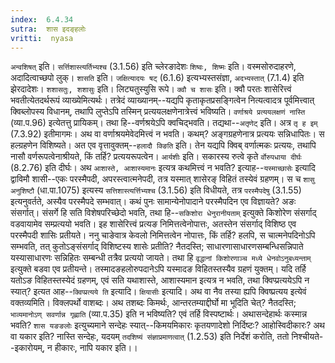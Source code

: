 ```yaml
---
index:  6.4.34
sutra:  शास इदङ्हलोः
vritti:  nyasa
---
```


`अन्वशिषत्` इति। `सर्त्तिशास्त्यर्तिभ्यश्च` (3.1.56) इति च्लेरङादेशः `शिष्वः, शिष्मः` इति। वस्मसोरुदाहरणे, अदादित्वाच्छपो लुक्। `शासति` इति। `जक्षित्यादयः षट्` (6.1.6) इत्यभ्यस्तसंज्ञा, `अदभ्यस्तात्` (7.1.4) इति झेरदादेशः। `शशासतुः, शशासुः` इति। लिट्यतुस्युसि रूपे।
`क्वौ च शासः` इति। क्वौ परतः शासेरित्त्वं भवतीत्येतदर्थरूपं व्याख्येमित्यर्थः। तत्रेदं व्याख्यानम्--यद्यपि कृताकृतप्रसङ्गित्वेन नित्यत्वादत्र पूर्वमित्त्वात् क्विब्लोपस्य विधानम्, तथापि लुप्तेऽपि तस्मिन् प्रत्ययलक्षणेनात्रेत्त्वं भविष्यति।
`वर्णाश्रये प्रत्ययलक्षणं नास्ति` (व्या.प.96) इत्येतत्तु प्रायिकम्। तथा हि--वर्णश्रयेऽपि क्वचिद्भवति। तद्यथा--`अतृणेट्` इति। अत्र `तृ ह इम्` (7.3.92) इतीमागमः। अथ वा वर्णाश्रयमेवेदमित्त्वं न भवति। कथम्? अङ्गग्रहणेनात्र प्रत्ययः सन्निधापितः। स हल्ग्रहणेन विशिष्यते। अत एव वृत्तावुक्तम्--`हलादौ क्ङिति` इति। तेन यद्यपि क्विब् वर्णात्मकः प्रत्ययः, तथापि नासौ वर्णरूपत्वेनाश्रीयते, किं तर्हि? प्रत्ययरूपत्वेन।
`आर्यशीः` इति। सकारस्य रुत्वे कृते `र्वोरुपधाया दीर्घः` (8.2.76) इति दीर्घः।
अथ `आशास्ते, आशास्यमानः` इत्यत्र कथमित्त्वं न भवति? इत्याह--`यस्माच्छासेः` इत्यादि द्वाविमौ शासी--एकः परस्मैपदी, अपरस्त्वात्मनेपदी, तत्र यस्मात् शासेरङ् विहितं तस्येवं ग्रहणम्। स च `शासु अनुशिष्टौ` (धा.पा.1075) इत्यस्य `सत्तिशास्त्यर्त्तिभ्यश्च` (3.1.56) इति विधीयते, तत्र `परस्मैपदेषु` (3.1.55) इत्यनुवर्तते, अस्यैव परस्मैपदे सम्भवात्। कथं पुनः सामान्येनोपादाने परस्मैपदिन एव विज्ञायते? अङः संसर्गात्। संसर्गे हि सति विशेषपरिच्छेदो भवति, तथा हि--`सकिशोरा धेनुरानीयताम्` इत्युक्ते किशोरेण संसर्गाद् वडवायामेव सम्प्रत्ययो भवति। इह शासेरित्त्वं प्रत्यङ निमित्तत्वेनोपात्तः, अतस्तेन संसर्गाद् विशिष्ठ एव परस्मैपदी शासिः प्रतीयते। ननु चाङेवात्र केवलो निमित्तत्वेन नोपात्तः, किं तर्हि? हलपि, स चात्मनेपदिनोऽपि सम्भवति, तत् कुतोऽङ्संसर्गाद् विशिष्टस्य शासेः प्रतीति? नैतदस्ति; साधारणासाधारणसम्बन्धिसन्निपाते यस्यासाधारणः सन्निहितः सम्बन्धी तत्रैव प्रत्ययो जायते। तथा हि `वृद्धानां किशोरणाञ्च मध्ये धेनवोऽनुबध्यन्ताम्` इत्युक्ते बडवा एव प्रतीयन्ते। तस्मादङहलोरुपदानेऽपि यस्मादङ विहितस्तस्यैव ग्रहणं युक्तम्।
यदि तर्हि यतोऽङ विहितस्तस्येदं ग्रहणम्, एवं सति यथाशास्ते, आशास्यमान इत्यत्र न भवति, तथा क्विप्प्रत्ययेऽपि न स्यात्? इत्यत आह--`क्विप्प्रत्यये ति` इत्यादि। `क्षियासीः` इत्यादि। अथ वा नैव तस्या ह्यपि क्विष्प्रत्यय इत्येवं वक्तव्यमिति। विक्लपर्थो वाशब्दः। अथ तशब्दः किमर्थः, आन्तरतम्याद्दीर्घो मा भूदिति चेत्? नैतदस्ति; `भाव्यमानोऽण् सवर्णान्न गृह्णाति` (व्या.प.35) इति न भविष्यति? एवं तर्हि विस्पष्टार्थः। अथासन्देहार्थः कस्मान्न भवति? `शास यङङलोः` इत्युच्यमाने सन्देहः स्यात्--किमयमिकारः कृतयणादेशो निर्दिष्टः? आहोस्विदीकारः? अथ वा यकार इति? नास्ति सन्देहः, यदयम् `तदशिष्यं संज्ञाप्रमाणत्वात्` (1.2.53) इति निर्देशं करोति, ततो निश्चीयते--इकारोयम्, न हीकारः, नापि यकार इति।।

